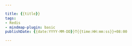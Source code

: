 ```yaml
---

title: {{title}}
tags:
- Redis
- mindmap-plugin: basic
publishDate: {{date:YYYY-MM-DD}}T{{time:HH:mm:ss}}+08:00

---
```

